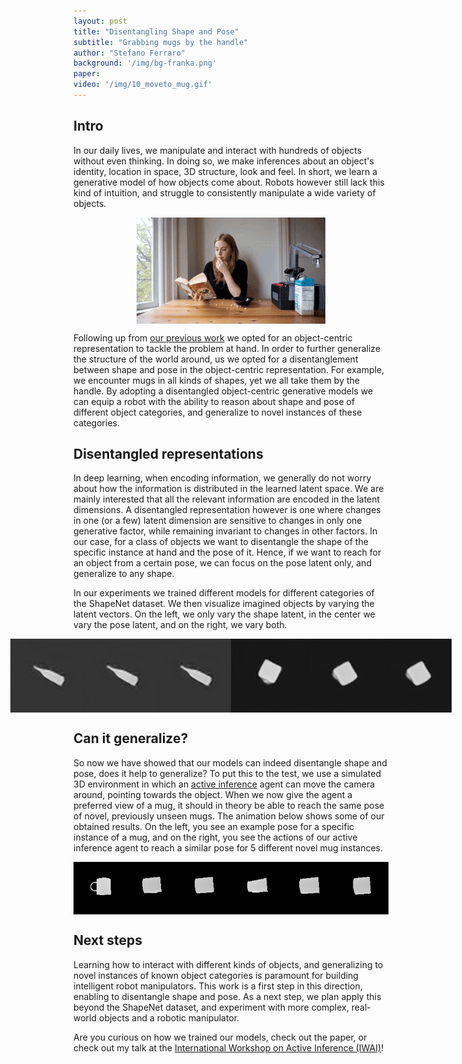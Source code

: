 ```yaml
---
layout: post
title: "Disentangling Shape and Pose"
subtitle: "Grabbing mugs by the handle"
author: "Stefano Ferraro"
background: '/img/bg-franka.png'
paper:
video: '/img/10_moveto_mug.gif'
---
```


## Intro

In our daily lives, we manipulate and interact with hundreds of objects
without even thinking. In doing so, we make inferences about an 
object's identity, location in space, 3D structure, look and feel. 
In short, we learn a generative model of how objects come about. Robots 
however still lack this kind of intuition, and struggle to consistently 
manipulate a wide variety of objects.

<div style="display:flex; justify-content: center;">
  <img alt="reacher easy task, with a bigger goal sphere: successful execution" width="60%" src="/img/10_robot_fail.gif">
</div>


Following up from [our previous work](https://thesmartrobot.github.io/2021/08/26/thousand-brains.html) we opted for 
an object-centric representation to tackle the problem at hand. In 
order to further generalize the structure of the world around, us we opted for a disentanglement between 
shape and pose in the object-centric representation. For example, we encounter mugs in all kinds of shapes,
yet we all take them by the handle. By adopting a 
disentangled object-centric generative models we can equip a robot with 
the ability to reason about shape and pose of different object categories, 
and generalize to novel instances of these categories. 

## Disentangled representations

In deep learning, when encoding information, we generally do not worry 
about how the information is distributed in the learned latent space. 
We are mainly interested that all the relevant information are encoded in the latent 
dimensions. A disentangled representation however is one where changes in one (or a few) latent dimension 
are sensitive to changes in only one generative factor, while remaining invariant 
to changes in other factors. In our case, for a class of objects we want to disentangle the shape 
of the specific instance at hand and the pose of it. Hence, if we want to reach for
an object from a certain pose, we can focus on the pose latent only, and generalize to any shape.

In our experiments we trained different models for different 
categories of the ShapeNet dataset. We then visualize imagined objects by varying the latent vectors.
On the left, we only vary the shape latent, in the center we vary the pose latent, and on the right, we vary both. 

<div style="display:flex; justify-content: center;">
  <img alt="bottle morphing" width="70%" 
src="/img/10_bottle_merge.gif">
  <img alt="mug morphing" width="70%" 
src="/img/10_mug_merge.gif">
</div>

## Can it generalize?

So now we have showed that our models can indeed disentangle shape and pose, does it help to generalize?
To put this to the test, we use a simulated 3D environment in which an [active inference](https://thesmartrobot.github.io/2020/05/27/active-inference.html) agent can move
the camera around, pointing towards the object. When we now give the agent a preferred view of a mug, it should
in theory be able to reach the same pose of novel, previously unseen mugs.
The animation below shows some of our obtained results. 
On the left, you see an example pose for a specific instance of a mug, and on the right, you see
the actions of our active inference agent to reach a similar pose for 5 different novel mug instances.


<div style="display:flex; justify-content: center;">
  <img alt="move to goal pose" width="100%" 
src="/img/10_moveto_mug.gif">
</div>

## Next steps

Learning how to interact with different kinds of objects, and generalizing to novel instances of known object categories is paramount for
building intelligent robot manipulators. This work is a first step in this direction, enabling to disentangle shape and pose.
As a next step, we plan apply this beyond the ShapeNet dataset, and experiment with more complex, real-world objects and a robotic manipulator.

Are you curious on how we trained our models, check out the paper, or check out my talk at the [International Workshop on Active Inference (IWAI)](https://iwaiworkshop.github.io/)!
